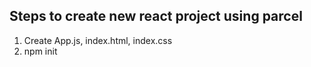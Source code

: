 ## Steps to create new react project using parcel

1. Create App.js, index.html, index.css
2. npm init
